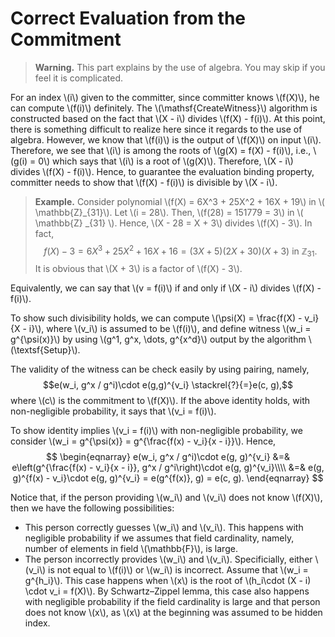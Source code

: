 # Correct Evaluation from the Commitment
> **Warning.** This part explains by the use of algebra. You may skip if you feel it is complicated.

For an index \\(i\\) given to the committer, since committer knows \\(f(X)\\), he can compute \\(f(i)\\) definitely. The \\(\mathsf{CreateWitness}\\) algorithm is constructed based on the fact that \\(X - i\\) divides \\(f(X) - f(i)\\). At this point, there is something difficult to realize here since it regards to the use of algebra. However, we know that \\(f(i)\\) is the output of \\(f(X)\\) on input \\(i\\). Therefore, we see that \\(i\\) is among the roots of \\(g(X) = f(X) - f(i)\\), i.e., \\(g(i) = 0\\) which says that \\(i\\) is a root of \\(g(X)\\). Therefore, \\(X - i\\) divides \\(f(X) - f(i)\\). Hence, to guarantee the evaluation binding property, committer needs to show that \\(f(X) - f(i)\\) is divisible by \\(X - i\\).

> **Example.** Consider polynomial \\(f(X) = 6X^3 + 25X^2 + 16X + 19\\) in \\( \mathbb{Z}_{31}\\). Let \\(i = 28\\). Then, \\(f(28) = 151779 = 3\\) in \\( \mathbb{Z} _{31} \\). Hence, \\(X - 28 = X + 3\\) divides \\(f(X) - 3\\). In fact, 
> $$ f(X) - 3 = 6X^3 + 25X^2 + 16X + 16 = (3X + 5)(2X + 30)(X + 3)\text{ in } \mathbb{Z} _{31}.$$
> It is obvious that \\(X + 3\\) is a factor of \\(f(X) - 3\\).

Equivalently, we can say that \\(v = f(i)\\) if and only if \\(X - i\\) divides \\(f(X) - f(i)\\).

To show such divisibility holds, we can compute \\(\psi(X) = \frac{f(X) - v_i}{X - i}\\), where \\(v_i\\) is assumed to be \\(f(i)\\), and define witness \\(w_i = g^{\psi(x)}\\) by using \\(g^1, g^x, \dots, g^{x^d}\\) output by the algorithm \\(\textsf{Setup}\\). 

The validity of the witness can be check easily by using pairing, namely, $$e(w_i, g^x / g^i)\cdot e(g,g)^{v_i} \stackrel{?}{=}e(c, g),$$ where \\(c\\) is the commitment to \\(f(X)\\).
If the above identity holds, with non-negligible probability, it says that \\(v_i = f(i)\\).

To show identity implies \\(v_i = f(i)\\) with non-negligible probability, we consider \\(w_i = g^{\psi(x)} = g^{\frac{f(x) - v_i}{x - i}}\\). Hence, 
$$
    \begin{eqnarray}
        e(w_i, g^x / g^i)\cdot e(g, g)^{v_i} &=& e\left(g^{\frac{f(x) - v_i}{x - i}}, g^x / g^i\right)\cdot e(g, g)^{v_i}\\\\
        &=& e(g, g)^{f(x) - v_i}\cdot e(g, g)^{v_i} = e(g^{f(x)}, g) = e(c, g).
    \end{eqnarray}
$$

Notice that, if the person providing \\(w_i\\) and \\(v_i\\) does not know \\(f(X)\\), then we have the following possibilities:
- This person correctly guesses \\(w_i\\) and \\(v_i\\). This happens with negligible probability if we assumes that field cardinality, namely, number of elements in field \\(\mathbb{F}\\), is large.
- The person incorrectly provides \\(w_i\\) and \\(v_i\\). Specificially, either \\(v_i\\) is not equal to \\(f(i)\\) or \\(w_i\\) is incorrect. Assume that \\(w_i = g^{h_i}\\). This case happens when \\(x\\) is the root of \\(h_i\cdot (X - i) \cdot v_i = f(X)\\). By Schwartz–Zippel lemma, this case also happens with negligible probability if the field cardinality is large and that person does not know \\(x\\), as \\(x\\) at the beginning was assumed to be hidden index.